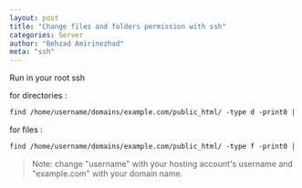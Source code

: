 ```yaml
---
layout: post
title: "Change files and folders permission with ssh"
categories: Server
author: "Behzad Amirinezhad"
meta: "ssh"
---
```

Run in your root ssh

for directories :
```html
find /home/username/domains/example.com/public_html/ -type d -print0 | xargs -0 chmod 0755
```

for files :
```html
find /home/username/domains/example.com/public_html/ -type f -print0 | xargs -0 chmod 0644
```
> Note: change "username" with your hosting account's username and "example.com" with your domain name.
